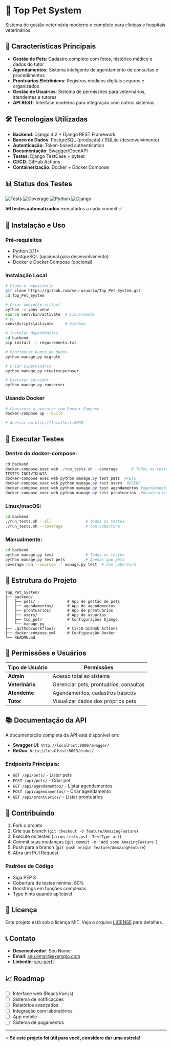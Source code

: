 # 🐾 Top Pet System

Sistema de gestão veterinária moderno e completo para clínicas e hospitais veterinários.

## 🚀 Características Principais

- **Gestão de Pets**: Cadastro completo com fotos, histórico médico e dados do tutor
- **Agendamentos**: Sistema inteligente de agendamento de consultas e procedimentos
- **Prontuários Eletrônicos**: Registros médicos digitais seguros e organizados
- **Gestão de Usuários**: Sistema de permissões para veterinários, atendentes e tutores
- **API REST**: Interface moderna para integração com outros sistemas

## 🛠️ Tecnologias Utilizadas

- **Backend**: Django 4.2 + Django REST Framework
- **Banco de Dados**: PostgreSQL (produção) / SQLite (desenvolvimento)
- **Autenticação**: Token-based authentication
- **Documentação**: Swagger/OpenAPI
- **Testes**: Django TestCase + pytest
- **CI/CD**: GitHub Actions
- **Containerização**: Docker + Docker Compose

## 📊 Status dos Testes

![Tests](https://github.com/seu-usuario/Top_Pet_System/workflows/CI%20Pipeline%20-%20Lint%20e%20Testes/badge.svg)
![Coverage](https://img.shields.io/badge/coverage-85%25-brightgreen)
![Python](https://img.shields.io/badge/python-3.11-blue)
![Django](https://img.shields.io/badge/django-4.2-green)

**56 testes automatizados** executados a cada commit ✅

## 🚀 Instalação e Uso

### Pré-requisitos
- Python 3.11+
- PostgreSQL (opcional para desenvolvimento)
- Docker e Docker Compose (opcional)

### Instalação Local

```bash
# Clone o repositório
git clone https://github.com/seu-usuario/Top_Pet_System.git
cd Top_Pet_System

# Criar ambiente virtual
python -m venv venv
source venv/bin/activate  # Linux/macOS
# ou
venv\Scripts\activate     # Windows

# Instalar dependências
cd backend
pip install -r requirements.txt

# Configurar banco de dados
python manage.py migrate

# Criar superusuário
python manage.py createsuperuser

# Executar servidor
python manage.py runserver
```

### Usando Docker

```bash
# Construir e executar com Docker Compose
docker-compose up --build

# Acessar em http://localhost:8000
```

## 🧪 Executar Testes

### Dentro do docker-compose:
```powershell
cd backend
docker-compose exec web ./run_tests.sh --coverage      # Todos os testes com cobertura
TESTES INDIVIDUAIS
docker-compose exec web python manage.py test pets  #PETS
docker-compose exec web python manage.py test users  #USERS
docker-compose exec web python manage.py test agendamentos #agendamentos
docker-compose exec web python manage.py test prontuarios  #prontuarios
```

### Linux/macOS:
```bash
cd backend
./run_tests.sh --all               # Todos os testes
./run_tests.sh --coverage          # Com cobertura
```

### Manualmente:
```bash
cd backend
python manage.py test              # Todos os testes
python manage.py test pets         # Apenas app pets
coverage run --source='.' manage.py test  # Com cobertura
```

## 📁 Estrutura do Projeto

```
Top_Pet_System/
├── backend/
│   ├── pets/              # App de gestão de pets
│   ├── agendamentos/      # App de agendamentos
│   ├── prontuarios/       # App de prontuários
│   ├── users/             # App de usuários
│   ├── top_pet/           # Configurações Django
│   └── manage.py
├── .github/workflows/     # CI/CD GitHub Actions
├── docker-compose.yml     # Configuração Docker
└── README.md
```

## 🔐 Permissões e Usuários

| Tipo de Usuário | Permissões |
|------------------|------------|
| **Admin** | Acesso total ao sistema |
| **Veterinário** | Gerenciar pets, prontuários, consultas |
| **Atendente** | Agendamentos, cadastros básicos |
| **Tutor** | Visualizar dados dos próprios pets |

## 📚 Documentação da API

A documentação completa da API está disponível em:
- **Swagger UI**: `http://localhost:8000/swagger/`
- **ReDoc**: `http://localhost:8000/redoc/`

### Endpoints Principais:

- `GET /api/pets/` - Listar pets
- `POST /api/pets/` - Criar pet
- `GET /api/agendamentos/` - Listar agendamentos
- `POST /api/agendamentos/` - Criar agendamento
- `GET /api/prontuarios/` - Listar prontuários

## 🤝 Contribuindo

1. Fork o projeto
2. Crie sua branch (`git checkout -b feature/AmazingFeature`)
3. Execute os testes (`.\run_tests.ps1 -TestType all`)
4. Commit suas mudanças (`git commit -m 'Add some AmazingFeature'`)
5. Push para a branch (`git push origin feature/AmazingFeature`)
6. Abra um Pull Request

### Padrões de Código
- Siga PEP 8
- Cobertura de testes mínima: 80%
- Docstrings em funções complexas
- Type hints quando aplicável

## 📄 Licença

Este projeto está sob a licença MIT. Veja o arquivo [LICENSE](LICENSE) para detalhes.

## 📞 Contato

- **Desenvolvedor**: Seu Nome
- **Email**: seu.email@exemplo.com
- **LinkedIn**: [seu-perfil](https://linkedin.com/in/seu-perfil)

## 📈 Roadmap

- [ ] Interface web (React/Vue.js)
- [ ] Sistema de notificações
- [ ] Relatórios avançados
- [ ] Integração com laboratórios
- [ ] App mobile
- [ ] Sistema de pagamentos

---

⭐ **Se este projeto foi útil para você, considere dar uma estrela!**

